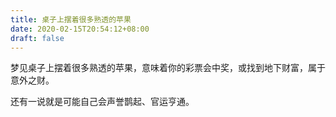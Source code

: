 ```yaml
---
title: 桌子上摆着很多熟透的苹果
date: 2020-02-15T20:54:12+08:00
draft: false
---
```


梦见桌子上摆着很多熟透的苹果，意味着你的彩票会中奖，或找到地下财富，属于意外之财。

还有一说就是可能自己会声誉鹊起、官运亨通。

